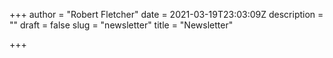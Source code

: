 +++
author = "Robert Fletcher"
date = 2021-03-19T23:03:09Z
description = ""
draft = false
slug = "newsletter"
title = "Newsletter"

+++




